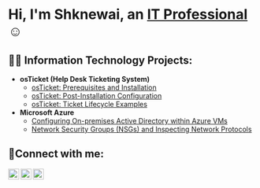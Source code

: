 <h1>Hi, I'm Shknewai, an <a href="https://linkedin.com/in/shknewai-belote-763638153">IT Professional</a>☺</h1>

<h2>👨‍💻 Information Technology Projects:</h2>

- <b>osTicket (Help Desk Ticketing System)</b>
  - [osTicket: Prerequisites and Installation](https://github.com/Shknewai/Shknewai/osticket-prereqs)
  - [osTicket: Post-Installation Configuration](https://github.com/Shknewai/Shknewai/post-install-config)
  - [osTicket: Ticket Lifecycle Examples](https://github.com/Shknewai/Shknewai/ticket-lifecycle)
- <b>Microsoft Azure</b>
  - [Configuring On-premises Active Directory within Azure VMs](https://github.com/Shknewai/Shknewai/configure-ad)
  - [Network Security Groups (NSGs) and Inspecting Network Protocols](https://github.com/Shknewai/Shknewai/azure-network-protocols)

<h2>🤳Connect with me:</h2>

[<img align="left" alt="Josh | Twitter" width="22px" src="https://cdn.jsdelivr.net/npm/simple-icons@v3/icons/twitter.svg" />][twitter]
[<img align="left" alt="Josh | LinkedIn" width="22px" src="https://cdn.jsdelivr.net/npm/simple-icons@v3/icons/linkedin.svg" />][linkedin]
[<img align="left" alt="Josh | Instagram" width="22px" src="https://cdn.jsdelivr.net/npm/simple-icons@v3/icons/instagram.svg" />][instagram]

[twitter]: https://twitter.com/
[instagram]: https://www.instagram.com/
[linkedin]: https://linkedin.com/in/shknewai-belote-763638153

